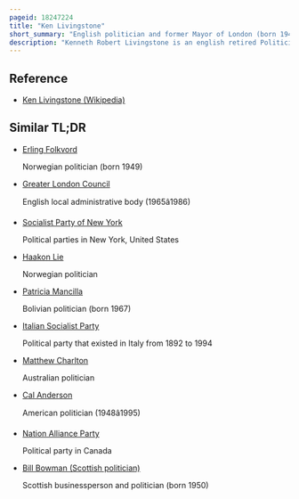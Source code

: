 ```yaml
---
pageid: 18247224
title: "Ken Livingstone"
short_summary: "English politician and former Mayor of London (born 1945)"
description: "Kenneth Robert Livingstone is an english retired Politician who served as Leader of the greater london Council from 1981 until the Council was abolished in 1986 and from 2000 until 2008. He served from 1987 to 2001 as Member of Parliament for Brent East. A former Labour Party Member he identified ideologically as a Socialist on the hard Left of the Party."
---
```


## Reference

- [Ken Livingstone (Wikipedia)](https://en.wikipedia.org/?curid=18247224)

## Similar TL;DR

- [Erling Folkvord](/tldr/en/erling-folkvord)

  Norwegian politician (born 1949)

- [Greater London Council](/tldr/en/greater-london-council)

  English local administrative body (1965â1986)

- [Socialist Party of New York](/tldr/en/socialist-party-of-new-york)

  Political parties in New York, United States

- [Haakon Lie](/tldr/en/haakon-lie)

  Norwegian politician

- [Patricia Mancilla](/tldr/en/patricia-mancilla)

  Bolivian politician (born 1967)

- [Italian Socialist Party](/tldr/en/italian-socialist-party)

  Political party that existed in Italy from 1892 to 1994

- [Matthew Charlton](/tldr/en/matthew-charlton)

  Australian politician

- [Cal Anderson](/tldr/en/cal-anderson)

  American politician (1948â1995)

- [Nation Alliance Party](/tldr/en/nation-alliance-party)

  Political party in Canada

- [Bill Bowman (Scottish politician)](/tldr/en/bill-bowman-scottish-politician)

  Scottish businessperson and politician (born 1950)
